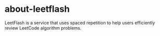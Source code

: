 # about-leetflash
LeetFlash is a service that uses spaced repetition to help users efficiently review LeetCode algorithm problems.
